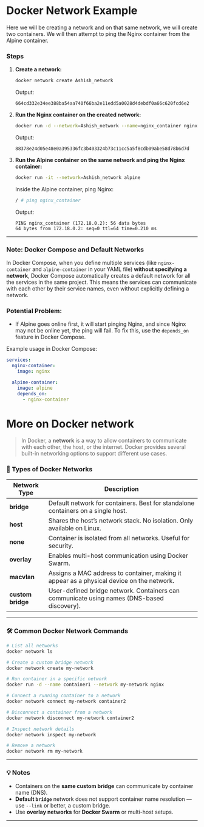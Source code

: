 # Docker Network Example

Here we will be creating a network and on that same network, we will create two containers. We will then attempt to ping the Nginx container from the Alpine container.

### Steps

1. **Create a network:**

    ```bash
    docker network create Ashish_network
    ```

   Output:

    ```
    664cd332e34ee388ba54aa740f66ba2e11edd5a0028d4debdf0a66c620fcd6e2
    ```

2. **Run the Nginx container on the created network:**

    ```bash
    docker run -d --network=Ashish_network --name=nginx_container nginx
    ```

   Output:

    ```
    88378e24d05e48e0a395336fc3b403324b73c11cc5a5f8cdb09abe58d78b6d7d
    ```

3. **Run the Alpine container on the same network and ping the Nginx container:**

    ```bash
    docker run -it --network=Ashish_network alpine
    ```

   Inside the Alpine container, ping Nginx:

    ```bash
    / # ping nginx_container
    ```

   Output:

    ```
    PING nginx_container (172.18.0.2): 56 data bytes
    64 bytes from 172.18.0.2: seq=0 ttl=64 time=0.210 ms
    ```

---

### Note: Docker Compose and Default Networks

In Docker Compose, when you define multiple services (like `nginx-container` and `alpine-container` in your YAML file) **without specifying a network**, Docker Compose automatically creates a default network for all the services in the same project. This means the services can communicate with each other by their service names, even without explicitly defining a network.

### Potential Problem:

- If Alpine goes online first, it will start pinging Nginx, and since Nginx may not be online yet, the ping will fail. To fix this, use the `depends_on` feature in Docker Compose.

Example usage in Docker Compose:
```yaml
services:
  nginx-container:
    image: nginx

  alpine-container:
    image: alpine
    depends_on:
      - nginx-container
```
# More on Docker network
> In Docker, a **network** is a way to allow containers to communicate with each other, the host, or the internet. Docker provides several built-in networking options to support different use cases.

### 🔧 Types of Docker Networks

| Network Type      | Description                                                                                |
| ----------------- | ------------------------------------------------------------------------------------------ |
| **bridge**        | Default network for containers. Best for standalone containers on a single host.           |
| **host**          | Shares the host’s network stack. No isolation. Only available on Linux.                    |
| **none**          | Container is isolated from all networks. Useful for security.                              |
| **overlay**       | Enables multi-host communication using Docker Swarm.                                       |
| **macvlan**       | Assigns a MAC address to container, making it appear as a physical device on the network.  |
| **custom bridge** | User-defined bridge network. Containers can communicate using names (DNS-based discovery). |

---

### 🛠 Common Docker Network Commands

```bash
# List all networks
docker network ls

# Create a custom bridge network
docker network create my-network

# Run container in a specific network
docker run -d --name container1 --network my-network nginx

# Connect a running container to a network
docker network connect my-network container2

# Disconnect a container from a network
docker network disconnect my-network container2

# Inspect network details
docker network inspect my-network

# Remove a network
docker network rm my-network
```

---

### 💡 Notes

* Containers on the **same custom bridge** can communicate by container name (DNS).
* **Default `bridge`** network does not support container name resolution — use `--link` or better, a custom bridge.
* Use **overlay networks** for **Docker Swarm** or multi-host setups.

---
